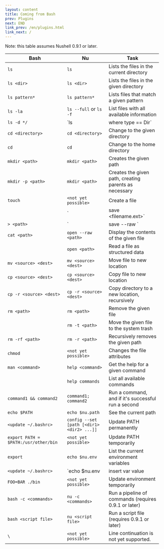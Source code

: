 ```yaml
---
layout: content
title: Coming from Bash
prev: Plugins
next: END
link_prev: /en/plugins.html
link_next: /
---
```


Note: this table assumes Nushell 0.9.1 or later.

| Bash        | Nu           | Task  |
| ------------- | ------------- | ----- |
| `ls`     | `ls` | Lists the files in the current directory |
| `ls <dir>`    | `ls <dir>`| Lists the files in the given directory |
| `ls pattern*` | `ls pattern*` | Lists files that match a given pattern |
| `ls -la` | `ls --full` or `ls -f` | List files with all available information |
| `ls -d */` | `ls | where type == Dir` | List directories |
| `cd <directory>` | `cd <directory>` | Change to the given directory |
| `cd` | `cd` | Change to the home directory |
| `mkdir <path>` | `mkdir <path>` | Creates the given path |
| `mkdir -p <path>` | `mkdir <path>` | Creates the given path, creating parents as necessary |
| `touch` | `<not yet possible>` | Create a file |
| | `| save <filename.ext>` | Save structured data as a filetype (implied by extension) |
| `> <path>` | `| save --raw <path>` | Save string into a file |
| `cat <path>` | `open --raw <path>` | Display the contents of the given file |
| | `open <path>` | Read a file as structured data |
| `mv <source> <dest>` | `mv <source> <dest>` | Move file to new location |
| `cp <source> <dest>` | `cp <source> <dest>` | Copy file to new location |
| `cp -r <source> <dest>` | `cp -r <source> <dest>` | Copy directory to a new location, recursively |
| `rm <path>` | `rm <path>` | Remove the given file |
| | `rm -t <path>` | Move the given file to the system trash |
| `rm -rf <path>` | `rm -r <path>` | Recursively removes the given path |
| `chmod` | `<not yet possible>` | Changes the file attributes |
| `man <command>` | `help <command>` | Get the help for a given command |
|  | `help commands` | List all available commands |
| `command1 && command2` | `command1; command2` | Run a command, and if it's successful run a second |
| `echo $PATH` | `echo $nu.path` | See the current path |
| `<update ~/.bashrc>` | `config --set [path [<dir1> <dir2> ...]]` | Update PATH permanently |
| `export PATH = $PATH:/usr/other/bin` | `<not yet possible>` | Update PATH temporarily |
| `export` | `echo $nu.env` | List the current environment variables |
| `<update ~/.bashrc>` | `echo $nu.env | insert var value | config --set_into env` | Update environment variables permanently |
| `FOO=BAR ./bin` | `<not yet possible>` | Update environment temporarily |
| `bash -c <commands>` | `nu -c <commands>` | Run a pipeline of commands (requires 0.9.1 or later) |
| `bash <script file>` | `nu <script file>` | Run a script file (requires 0.9.1 or later) |
| `\` | `<not yet possible>` | Line continuation is not yet supported. |

